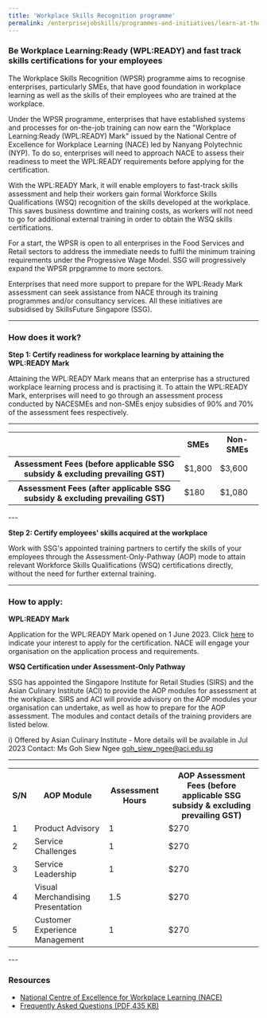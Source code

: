 ```yaml
---
title: 'Workplace Skills Recognition programme'
permalink: /enterprisejobskills/programmes-and-initiatives/learn-at-the-workplace/workplace-skills-recognition-programme/
---
```


### Be Workplace Learning:Ready (WPL:READY) and fast track skills certifications for your employees

The Workplace Skills Recognition (WPSR) programme aims to recognise enterprises, particularly SMEs, that have good foundation in workplace learning as well as the skills of their employees who are trained at the workplace.

Under the WPSR programme, enterprises that have established systems and processes for on-the-job training can now earn the "Workplace Learning:Ready (WPL:READY) Mark" issued by the National Centre of Excellence for Workplace Learning (NACE) led by Nanyang Polytechnic (NYP). To do so, enterprises will need to approach NACE to assess their readiness to meet the WPL:READY requirements before applying for the certification. 

With the WPL:READY Mark, it will enable employers to fast-track skills assessment and help their workers gain formal Workforce Skills Qualifications (WSQ) recognition of the skills developed at the workplace. This saves business downtime and training costs, as workers will not need to go for additional external training in order to obtain the WSQ skills certifications. 

For a start, the WPSR is open to all enterprises in the Food Services and Retail sectors to address the immediate needs to fulfil the minimum training requirements under the Progressive Wage Model. SSG will progressively expand the WPSR prpgramme  to more sectors. 

Enterprises that need more support to prepare for the WPL:Ready Mark assessment can seek assistance from NACE through its training programmes and/or consultancy services. All these initiatives are subsidised by SkillsFuture Singapore (SSG).

---

### How does it work?

**Step 1: Certify readiness for workplace learning by attaining the WPL:READY Mark**

Attaining the WPL:READY Mark means that an enterprise has a structured workplace learning process and is practising it. To attain the WPL:READY Mark, enterprises will need to go through an assessment process conducted by NACESMEs and non-SMEs enjoy subsidies of 90% and 70% of the assessment fees respectively. 

---

<table>
<tr>
<td></td>
<th><b>SMEs</b></th>
<th><b>Non-SMEs</b></th>
</tr>
<tr>
<th><b>Assessment Fees
(before applicable SSG subsidy & excluding prevailing GST)</b></th>
<td>$1,800</td>
<td>$3,600</td>
</tr>
<tr>
<th><b>Assessment Fees
(after applicable SSG subsidy & excluding prevailing GST)</b></th>
<td>$180</td>
<td>$1,080</td>
</tr>
<tr>
</tr>
</table>
---

**Step 2: Certify employees' skills acquired at the workplace**

Work with SSG's appointed training partners to certify the skills of your employees through the Assessment-Only-Pathway (AOP) mode to attain relevant Workforce Skills Qualifications (WSQ) certifications directly, without the need for further external training. 

---

### How to apply:

**WPL:READY Mark**

Application for the WPL:READY Mark opened on 1 June 2023. Click <a href="https://form.gov.sg/64649659cc8b6400116693fe" target="_blank" rel="noopener">here</a> to indicate your interest to apply for the certification. NACE will engage your organisation on the application process and requirements. 

**WSQ Certification under Assessment-Only Pathway**

SSG has appointed the Singapore Institute for Retail Studies (SIRS) and the Asian Culinary Institute (ACI) to provide the AOP modules for assessment at the workplace. SIRS and ACI will provide advisory on the AOP modules your organisation can undertake, as well as how to prepare for the AOP assessment. The modules and contact details of the training providers are listed below. 

i) Offered by Asian Culinary Institute - More details will be available in Jul 2023
Contact: Ms Goh Siew Ngee [goh_siew_ngee@aci.edu.sg](mailto:goh_siew_ngee@aci.edu.sg)

---

<table>
<tr>
<th><b>S/N</b></th>
<th><b>AOP Module</b></th>
<th><b>Assessment Hours</b></th>
<th><b>AOP Assessment Fees
(before applicable SSG subsidy & excluding prevailing GST)</b></th>
</tr>
<tr>
<td>1</td>
<td>Product Advisory</td>
<td>1</td>
<td>$270</td>
</tr>
<tr>
<td>2</td>
<td>Service Challenges</td>
<td>1</td>
<td>$270</td>
</tr>
<tr>
<td>3</td>
<td>Service Leadership</td>
<td>1</td>
<td>$270</td>
</tr>
<tr>
<td>4</td>
<td>Visual Merchandising Presentation</td>
<td>1.5</td>
<td>$270</td>
</tr>
<tr>
<td>5</td>
<td>Customer Experience Management</td>
<td>1</td>
<td>$270</td>
</tr>
<tr>
</tr>
</table>
---

### Resources

- <a href="https://www.nace.edu.sg/" target="_blank" rel="noopener">National Centre of Excellence for Workplace Learning (NACE)</a>
- <a href="/images/epjs/programmes-and-initiatives/learn-at-the-workplace/GoBiz_EPJS_WPSR FAQ_as at 22 May 2023_V03.pdf" target="_blank" rel="noopener">Frequently Asked Questions (PDF,435 KB)</a>

<script src="/jquery/jquery.min.js"></script>
<script src="/jquery/resize-tables.js"></script>
